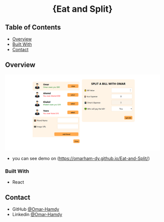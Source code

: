 <h1 align="center">{Eat and Split}</h1>

<!-- TABLE OF CONTENTS -->

## Table of Contents

- [Overview](#overview)
- [Built With](#built-with)
- [Contact](#contact)

<!-- OVERVIEW -->

## Overview

![screenshot](https://raw.githubusercontent.com/OmarHam-dy/Eat-and-Split/main/screenshot.png)

- you can see demo on (https://omarham-dy.github.io/Eat-and-Split/)

### Built With

<!-- This section should list any major frameworks that you built your project using. Here are a few examples.-->

- React

## Contact

- GitHub [@Omar-Hamdy](https://github.com/OmarHam-dy)
- Linkedin [@Omar-Hamdy](https://www.linkedin.com/in/omar-hamdy-159602250?utm_source=share&utm_campaign=share_via&utm_content=profile&utm_medium=android_app)
